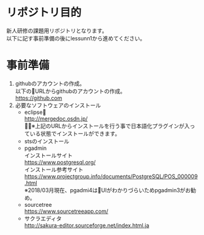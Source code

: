 # リポジトリ目的
新人研修の課題用リポジトリとなります。  
以下に記す事前準備の後にlessunn1から進めてください。

# 事前準備
1. githubのアカウントの作成。  
以下のURLからgithubのアカウントの作成。  
https://github.com
2. 必要なソフトウェアのインストール  
    * eclipse  
    http://mergedoc.osdn.jp/  
    ※上記のURLからインストールを行う事で日本語化プラグインが入っている状態でインストールができます。
    * stsのインストール
    * pgadmin  
    インストールサイト  
    https://www.postgresql.org/    
    インストール参考サイト
    https://www.projectgroup.info/documents/PostgreSQL/POS_000009.html  
    ※2018/03月現在、pgadmi4はUIがわかりづらいためpgadmin3がお勧め。
    * sourcetree  
    https://www.sourcetreeapp.com/
    * サクラエディタ  
    http://sakura-editor.sourceforge.net/index.html.ja
